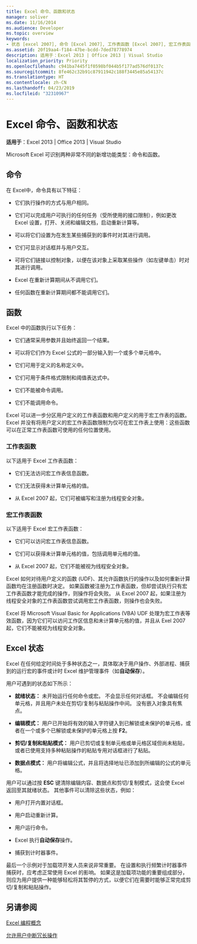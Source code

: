 ```yaml
---
title: Excel 命令、函数和状态
manager: soliver
ms.date: 11/16/2014
ms.audience: Developer
ms.topic: overview
keywords:
- 状态 [excel 2007], 命令 [Excel 2007], 工作表函数 [Excel 2007], 宏工作表函数 [Excel 2007], Excel 状态
ms.assetid: 20f19aa4-f184-47be-bcdd-7ded78778974
description: 适用于：Excel 2013 | Office 2013 | Visual Studio
localization_priority: Priority
ms.openlocfilehash: c941ba7445f1f0598bf044b5f177ad576df0137c
ms.sourcegitcommit: 8fe462c32b91c87911942c188f3445e85a54137c
ms.translationtype: HT
ms.contentlocale: zh-CN
ms.lasthandoff: 04/23/2019
ms.locfileid: "32310967"
---
```

# <a name="excel-commands-functions-and-states"></a>Excel 命令、函数和状态

 **适用于**：Excel 2013 | Office 2013 | Visual Studio 
  
Microsoft Excel 可识别两种非常不同的新增功能类型：命令和函数。
  
## <a name="commands"></a>命令

在 Excel中，命令具有以下特征：
  
- 它们执行操作的方式与用户相同。
    
- 它们可以完成用户可执行的任何任务（受所使用的接口限制），例如更改 Excel 设置，打开、关闭和编辑文档，启动重新计算等。
    
- 可以将它们设置为在发生某些捕获到的事件时对其进行调用。
    
- 它们可显示对话框并与用户交互。
    
- 可将它们链接以控制对象，以便在该对象上采取某些操作（如左键单击）时对其进行调用。
    
- Excel 在重新计算期间从不调用它们。
    
- 任何函数在重新计算期间都不能调用它们。
    
## <a name="functions"></a>函数

Excel 中的函数执行以下任务：
  
- 它们通常采用参数并且始终返回一个结果。
    
- 可以将它们作为 Excel 公式的一部分输入到一个或多个单元格中。
    
- 它们可用于定义的名称定义中。
    
- 它们可用于条件格式限制和阈值表达式中。
    
- 它们不能被命令调用。
    
- 它们不能调用命令。
    
Excel 可以进一步分区用户定义的工作表函数和用户定义的用于宏工作表的函数。 Excel 并没有将用户定义的宏工作表函数限制为仅可在宏工作表上使用：这些函数可以在正常工作表函数可使用的任何位置使用。
  
### <a name="worksheet-functions"></a>工作表函数

以下适用于 Excel 工作表函数：
  
- 它们无法访问宏工作表信息函数。
    
- 它们无法获得未计算单元格的值。
    
- 从 Excel 2007 起，它们可被编写和注册为线程安全对象。
    
### <a name="macro-sheet-functions"></a>宏工作表函数

以下适用于 Excel 宏工作表函数：
  
- 它们可以访问宏工作表信息函数。
    
- 它们可以获得未计算单元格的值，包括调用单元格的值。
    
- 从 Excel 2007 起，它们不能被视为线程安全对象。
    
Excel 如何对待用户定义的函数 (UDF)、其允许函数执行的操作以及如何重新计算函数均在注册函数时决定。 如果函数被注册为工作表函数，但却尝试执行只有宏工作表函数才能完成的操作，则操作将会失败。 从 Excel 2007 起，如果注册为线程安全对象的工作表函数尝试调用宏工作表函数，则操作也会失败。
  
Excel 将 Microsoft Visual Basic for Applications (VBA) UDF 处理为宏工作表等效函数，因为它们可以访问工作区信息和未计算单元格的值，并且从 Exel 2007 起，它们不能被视为线程安全对象。
  
## <a name="excel-states"></a>Excel 状态

Excel 在任何给定时间处于多种状态之一，具体取决于用户操作、外部进程、捕获到的运行宏的事件或计时 Excel 维护管理事件（如**自动保存**）。
  
用户可遇到的状态如下所示：
  
- **就绪状态：** 未开始运行任何命令或宏。 不会显示任何对话框。 不会编辑任何单元格，并且用户未处在剪切/复制与粘贴操作中间。 没有嵌入对象具有焦点。 
    
- **编辑模式：** 用户已开始将有效的输入字符键入到已解锁或未保护的单元格，或者在一个或多个已解锁或未保护的单元格上按 **F2**。 
    
- **剪切/复制和粘贴模式：** 用户已剪切或复制单元格或单元格区域但尚未粘贴，或者已使用支持多种粘贴操作的粘贴专用对话框进行了粘贴。 
    
- **数据点模式：** 用户将编辑公式，并且将选择地址已添加到所编辑的公式的单元格。 
    
用户可以通过按 **ESC** 键清除编辑内容、数据点和剪切/复制模式，这会使 Excel 返回至其就绪状态。 其他事件可以清除这些状态，例如： 
  
- 用户打开内置对话框。
    
- 用户启动重新计算。
    
- 用户运行命令。
    
- Excel 执行**自动保存**操作。 
    
- 捕获到计时器事件。
    
最后一个示例对于加载项开发人员来说非常重要。 在设置和执行频繁计时器事件捕获时，应考虑正常使用 Excel 的影响。 如果这是加载项功能的重要组成部分，则应为用户提供一种能够轻松将其暂停的方式，以便它们在需要时能够正常完成剪切/复制和粘贴操作。
  
## <a name="see-also"></a>另请参阅



[Excel 编程概念](excel-programming-concepts.md)
  
[允许用户中断冗长操作](permitting-user-breaks-in-lengthy-operations.md)

